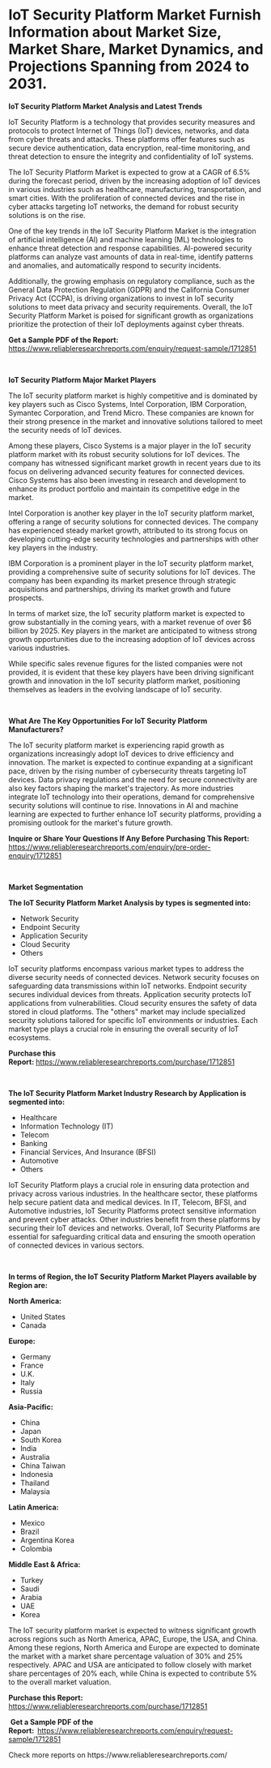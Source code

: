 <p><h1>IoT Security Platform Market Furnish Information about Market Size, Market Share, Market Dynamics, and Projections Spanning from 2024 to 2031.</h1></p><p><strong>IoT Security Platform Market Analysis and Latest Trends</strong></p>
<p><p>IoT Security Platform is a technology that provides security measures and protocols to protect Internet of Things (IoT) devices, networks, and data from cyber threats and attacks. These platforms offer features such as secure device authentication, data encryption, real-time monitoring, and threat detection to ensure the integrity and confidentiality of IoT systems.</p><p>The IoT Security Platform Market is expected to grow at a CAGR of 6.5% during the forecast period, driven by the increasing adoption of IoT devices in various industries such as healthcare, manufacturing, transportation, and smart cities. With the proliferation of connected devices and the rise in cyber attacks targeting IoT networks, the demand for robust security solutions is on the rise.</p><p>One of the key trends in the IoT Security Platform Market is the integration of artificial intelligence (AI) and machine learning (ML) technologies to enhance threat detection and response capabilities. AI-powered security platforms can analyze vast amounts of data in real-time, identify patterns and anomalies, and automatically respond to security incidents.</p><p>Additionally, the growing emphasis on regulatory compliance, such as the General Data Protection Regulation (GDPR) and the California Consumer Privacy Act (CCPA), is driving organizations to invest in IoT security solutions to meet data privacy and security requirements. Overall, the IoT Security Platform Market is poised for significant growth as organizations prioritize the protection of their IoT deployments against cyber threats.</p></p>
<p><strong>Get a Sample PDF of the Report:&nbsp;</strong> <a href="https://www.reliableresearchreports.com/enquiry/request-sample/1712851">https://www.reliableresearchreports.com/enquiry/request-sample/1712851</a></p>
<p>&nbsp;</p>
<p><strong>IoT Security Platform Major Market Players</strong></p>
<p><p>The IoT security platform market is highly competitive and is dominated by key players such as Cisco Systems, Intel Corporation, IBM Corporation, Symantec Corporation, and Trend Micro. These companies are known for their strong presence in the market and innovative solutions tailored to meet the security needs of IoT devices.</p><p>Among these players, Cisco Systems is a major player in the IoT security platform market with its robust security solutions for IoT devices. The company has witnessed significant market growth in recent years due to its focus on delivering advanced security features for connected devices. Cisco Systems has also been investing in research and development to enhance its product portfolio and maintain its competitive edge in the market.</p><p>Intel Corporation is another key player in the IoT security platform market, offering a range of security solutions for connected devices. The company has experienced steady market growth, attributed to its strong focus on developing cutting-edge security technologies and partnerships with other key players in the industry.</p><p>IBM Corporation is a prominent player in the IoT security platform market, providing a comprehensive suite of security solutions for IoT devices. The company has been expanding its market presence through strategic acquisitions and partnerships, driving its market growth and future prospects.</p><p>In terms of market size, the IoT security platform market is expected to grow substantially in the coming years, with a market revenue of over $6 billion by 2025. Key players in the market are anticipated to witness strong growth opportunities due to the increasing adoption of IoT devices across various industries.</p><p>While specific sales revenue figures for the listed companies were not provided, it is evident that these key players have been driving significant growth and innovation in the IoT security platform market, positioning themselves as leaders in the evolving landscape of IoT security.</p></p>
<p>&nbsp;</p>
<p><strong>What Are The Key Opportunities For IoT Security Platform Manufacturers?</strong></p>
<p><p>The IoT security platform market is experiencing rapid growth as organizations increasingly adopt IoT devices to drive efficiency and innovation. The market is expected to continue expanding at a significant pace, driven by the rising number of cybersecurity threats targeting IoT devices. Data privacy regulations and the need for secure connectivity are also key factors shaping the market's trajectory. As more industries integrate IoT technology into their operations, demand for comprehensive security solutions will continue to rise. Innovations in AI and machine learning are expected to further enhance IoT security platforms, providing a promising outlook for the market's future growth.</p></p>
<p><strong>Inquire or Share Your Questions If Any Before Purchasing This Report:</strong> <a href="https://www.reliableresearchreports.com/enquiry/pre-order-enquiry/1712851">https://www.reliableresearchreports.com/enquiry/pre-order-enquiry/1712851</a></p>
<p>&nbsp;</p>
<p><strong>Market Segmentation</strong></p>
<p><strong>The IoT Security Platform Market Analysis by types is segmented into:</strong></p>
<p><ul><li>Network Security</li><li>Endpoint Security</li><li>Application Security</li><li>Cloud Security</li><li>Others</li></ul></p>
<p><p>IoT security platforms encompass various market types to address the diverse security needs of connected devices. Network security focuses on safeguarding data transmissions within IoT networks. Endpoint security secures individual devices from threats. Application security protects IoT applications from vulnerabilities. Cloud security ensures the safety of data stored in cloud platforms. The "others" market may include specialized security solutions tailored for specific IoT environments or industries. Each market type plays a crucial role in ensuring the overall security of IoT ecosystems.</p></p>
<p><strong>Purchase this Report:&nbsp;</strong><a href="https://www.reliableresearchreports.com/purchase/1712851">https://www.reliableresearchreports.com/purchase/1712851</a></p>
<p>&nbsp;</p>
<p><strong>The IoT Security Platform Market Industry Research by Application is segmented into:</strong></p>
<p><ul><li>Healthcare</li><li>Information Technology (IT)</li><li>Telecom</li><li>Banking</li><li>Financial Services, And Insurance (BFSI)</li><li>Automotive</li><li>Others</li></ul></p>
<p><p>IoT Security Platform plays a crucial role in ensuring data protection and privacy across various industries. In the healthcare sector, these platforms help secure patient data and medical devices. In IT, Telecom, BFSI, and Automotive industries, IoT Security Platforms protect sensitive information and prevent cyber attacks. Other industries benefit from these platforms by securing their IoT devices and networks. Overall, IoT Security Platforms are essential for safeguarding critical data and ensuring the smooth operation of connected devices in various sectors.</p></p>
<p>&nbsp;</p>
<p><strong>In terms of Region, the IoT Security Platform Market Players available by Region are:</strong></p>
<p>
    <p> <strong> North America: </strong>
        <ul>
            <li>United States</li>
            <li>Canada</li>
        </ul>
        </p> 
    <p> <strong> Europe: </strong>
        <ul>
            <li>Germany</li>
            <li>France</li>
            <li>U.K.</li>
            <li>Italy</li>
            <li>Russia</li>
        </ul>
        </p> 
    <p> <strong> Asia-Pacific: </strong>
        <ul>
            <li>China</li>
            <li>Japan</li>
            <li>South Korea</li>
            <li>India</li>
            <li>Australia</li>
            <li>China Taiwan</li>
            <li>Indonesia</li>
            <li>Thailand</li>
            <li>Malaysia</li>
        </ul>
        </p> 
    <p> <strong> Latin America: </strong>
        <ul>
            <li>Mexico</li>
            <li>Brazil</li>
            <li>Argentina Korea</li>
            <li>Colombia</li>
        </ul>
        </p> 
    <p> <strong> Middle East & Africa: </strong>
        <ul>
            <li>Turkey</li>
            <li>Saudi</li>
            <li>Arabia</li>
            <li>UAE</li>
            <li>Korea</li>
        </ul>
    </p>
    </p>
<p><p>The IoT security platform market is expected to witness significant growth across regions such as North America, APAC, Europe, the USA, and China. Among these regions, North America and Europe are expected to dominate the market with a market share percentage valuation of 30% and 25% respectively. APAC and USA are anticipated to follow closely with market share percentages of 20% each, while China is expected to contribute 5% to the overall market valuation.</p></p>
<p><strong>Purchase this Report: </strong><a href="https://www.reliableresearchreports.com/purchase/1712851">https://www.reliableresearchreports.com/purchase/1712851</a></p>
<p>&nbsp;<strong>Get a Sample PDF of the Report:&nbsp;&nbsp;</strong><a href="https://www.reliableresearchreports.com/enquiry/request-sample/1712851">https://www.reliableresearchreports.com/enquiry/request-sample/1712851</a></p>
<p><strong></strong></p>
<p>Check more reports on https://www.reliableresearchreports.com/</p>